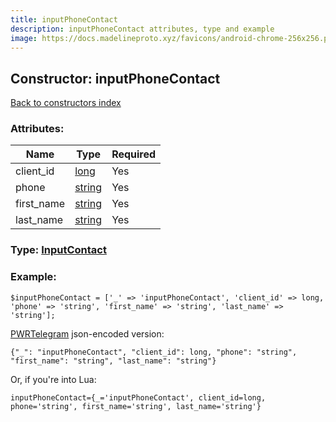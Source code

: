 ```yaml
---
title: inputPhoneContact
description: inputPhoneContact attributes, type and example
image: https://docs.madelineproto.xyz/favicons/android-chrome-256x256.png
---
```

## Constructor: inputPhoneContact  
[Back to constructors index](index.md)



### Attributes:

| Name     |    Type       | Required |
|----------|---------------|----------|
|client\_id|[long](../types/long.md) | Yes|
|phone|[string](../types/string.md) | Yes|
|first\_name|[string](../types/string.md) | Yes|
|last\_name|[string](../types/string.md) | Yes|



### Type: [InputContact](../types/InputContact.md)


### Example:

```
$inputPhoneContact = ['_' => 'inputPhoneContact', 'client_id' => long, 'phone' => 'string', 'first_name' => 'string', 'last_name' => 'string'];
```  

[PWRTelegram](https://pwrtelegram.xyz) json-encoded version:

```
{"_": "inputPhoneContact", "client_id": long, "phone": "string", "first_name": "string", "last_name": "string"}
```


Or, if you're into Lua:  


```
inputPhoneContact={_='inputPhoneContact', client_id=long, phone='string', first_name='string', last_name='string'}

```


